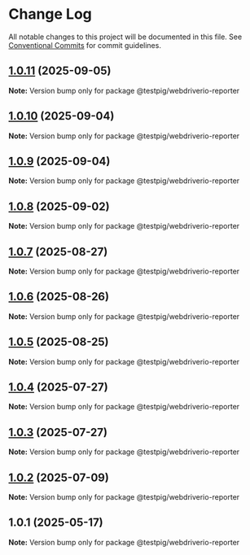 # Change Log

All notable changes to this project will be documented in this file.
See [Conventional Commits](https://conventionalcommits.org) for commit guidelines.

## [1.0.11](https://github.com/testpig-io/node-reporters/compare/@testpig/webdriverio-reporter@1.0.10...@testpig/webdriverio-reporter@1.0.11) (2025-09-05)

**Note:** Version bump only for package @testpig/webdriverio-reporter





## [1.0.10](https://github.com/testpig-io/node-reporters/compare/@testpig/webdriverio-reporter@1.0.9...@testpig/webdriverio-reporter@1.0.10) (2025-09-04)

**Note:** Version bump only for package @testpig/webdriverio-reporter





## [1.0.9](https://github.com/testpig-io/node-reporters/compare/@testpig/webdriverio-reporter@1.0.8...@testpig/webdriverio-reporter@1.0.9) (2025-09-04)

**Note:** Version bump only for package @testpig/webdriverio-reporter





## [1.0.8](https://github.com/testpig-io/node-reporters/compare/@testpig/webdriverio-reporter@1.0.7...@testpig/webdriverio-reporter@1.0.8) (2025-09-02)

**Note:** Version bump only for package @testpig/webdriverio-reporter





## [1.0.7](https://github.com/testpig-io/node-reporters/compare/@testpig/webdriverio-reporter@1.0.6...@testpig/webdriverio-reporter@1.0.7) (2025-08-27)

**Note:** Version bump only for package @testpig/webdriverio-reporter





## [1.0.6](https://github.com/testpig-io/node-reporters/compare/@testpig/webdriverio-reporter@1.0.5...@testpig/webdriverio-reporter@1.0.6) (2025-08-26)

**Note:** Version bump only for package @testpig/webdriverio-reporter





## [1.0.5](https://github.com/testpig-io/node-reporters/compare/@testpig/webdriverio-reporter@1.0.4...@testpig/webdriverio-reporter@1.0.5) (2025-08-25)

**Note:** Version bump only for package @testpig/webdriverio-reporter





## [1.0.4](https://github.com/testpig-io/node-reporters/compare/@testpig/webdriverio-reporter@1.0.2...@testpig/webdriverio-reporter@1.0.4) (2025-07-27)

**Note:** Version bump only for package @testpig/webdriverio-reporter





## [1.0.3](https://github.com/testpig-io/node-reporters/compare/@testpig/webdriverio-reporter@1.0.2...@testpig/webdriverio-reporter@1.0.3) (2025-07-27)

**Note:** Version bump only for package @testpig/webdriverio-reporter





## [1.0.2](https://github.com/testpig-io/node-reporters/compare/@testpig/webdriverio-reporter@1.0.1...@testpig/webdriverio-reporter@1.0.2) (2025-07-09)

**Note:** Version bump only for package @testpig/webdriverio-reporter





## 1.0.1 (2025-05-17)

**Note:** Version bump only for package @testpig/webdriverio-reporter
